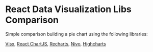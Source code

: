# React Data Visualization Libs Comparison
Simple comparison building a pie chart using the following libraries:

[Visx](https://airbnb.io/visx/), [React ChartJS](https://react-chartjs-2.js.org), [Recharts](https://recharts.org/en-US/), [Nivo](https://nivo.rocks), [Highcharts](https://github.com/highcharts/highcharts-react)

